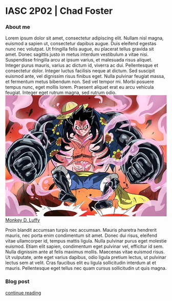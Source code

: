 # IASC 2P02 | Chad Foster
### About me

Lorem ipsum dolor sit amet, consectetur adipiscing elit. Nullam nisl magna, euismod a sapien ut, consectetur dapibus augue. Duis eleifend egestas nunc nec volutpat. Ut fringilla felis augue, eu placerat tellus gravida sit amet. Donec sagittis justo in metus interdum vestibulum a vitae nisi. Suspendisse fringilla arcu at ipsum varius, et malesuada risus aliquet. Integer purus mauris, varius ac dictum id, viverra ac dui. Pellentesque et consectetur dolor. Integer luctus facilisis neque at dictum. Sed suscipit euismod ante, vel dignissim risus finibus eget. Nulla pulvinar feugiat massa, et fermentum metus bibendum non. Sed vel tempor mi. Morbi posuere tempus nunc, eget mollis lorem. Praesent aliquet erat eu arcu vehicula feugiat. Integer eget rutrum magna, sed rutrum odio.
![](images/luffy.jpg)
[Monkey D. Luffy](http://kissanime.ru/Anime/One-Piece) 

Proin blandit accumsan turpis nec accumsan. Mauris pharetra hendrerit mauris, nec porta enim condimentum sit amet. Donec dui risus, eleifend vitae ullamcorper id, tempus mattis ligula. Nulla pulvinar purus eget molestie euismod. Etiam elit sapien, condimentum eget pulvinar vel, efficitur id sem. Nulla dignissim ante at felis maximus mollis. Maecenas vitae euismod risus. Ut vulputate, ante eget varius dapibus, odio ligula pretium lectus, ut pulvinar lectus sem at velit. Cras faucibus elit eu ligula sollicitudin interdum at et mauris. Pellentesque eget tellus nec quam cursus sollicitudin ut quis magna.

### Blog post

[continue reading](blog)
